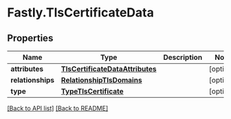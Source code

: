 # Fastly.TlsCertificateData

## Properties

Name | Type | Description | Notes
------------ | ------------- | ------------- | -------------
**attributes** | [**TlsCertificateDataAttributes**](TlsCertificateDataAttributes.md) |  | [optional] 
**relationships** | [**RelationshipTlsDomains**](RelationshipTlsDomains.md) |  | [optional] 
**type** | [**TypeTlsCertificate**](TypeTlsCertificate.md) |  | [optional] 



[[Back to API list]](../../README.md#endpoints) [[Back to README]](../../README.md)

